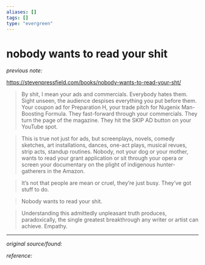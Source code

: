 ```yaml
---
aliases: []
tags: []
type: "evergreen"
---
```


# nobody wants to read your shit

_previous note:_ 

<https://stevenpressfield.com/books/nobody-wants-to-read-your-sht/>

> By shit, I mean your ads and commercials. Everybody hates them. Sight unseen, the audience despises everything you put before them. Your coupon ad for Preparation H, your trade pitch for Nugenix Man-Boosting Formula. They fast-forward through your commercials. They turn the page of the magazine. They hit the SKIP AD button on your YouTube spot.

> This is true not just for ads, but screenplays, novels, comedy sketches, art installations, dances, one-act plays, musical revues, strip acts, standup routines. Nobody, not your dog or your mother, wants to read your grant application or sit through your opera or screen your documentary on the plight of indigenous hunter-gatherers in the Amazon.

> It’s not that people are mean or cruel, they’re just busy. They’ve got stuff to do.

> Nobody wants to read your shit.

> Understanding this admittedly unpleasant truth produces, paradoxically, the single greatest breakthrough any writer or artist can achieve. Empathy. 


---

_original source/found:_ 

_reference:_ 



